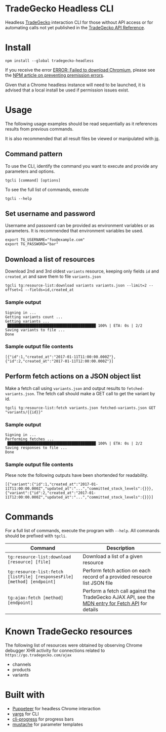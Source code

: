 # TradeGecko Headless CLI

Headless [TradeGecko](https://www.tradegecko.com/) interaction CLI for those without API access or for automating calls not yet published in the [TradeGecko API Reference](http://developer.tradegecko.com/).

# Install

```
npm install --global tradegecko-headless
```

If you receive the error [ERROR: Failed to download Chromium](https://github.com/GoogleChrome/puppeteer/issues/375),
please see the [NPM article on preventing premission errors](https://docs.npmjs.com/getting-started/fixing-npm-permissions).

Given that a Chrome headless instance will need to be launched, it is advised that a local install
be used if permission issues exist. 

# Usage

The following usage examples should be read sequentially as it references results from previous commands.

It is also recommended that all result files be viewed or manipulated with [jq](https://stedolan.github.io/jq/).

## Command pattern

To use the CLI, identify the command you want to execute and provide any parameters and options.

```
tgcli [command] [options]
```

To see the full list of commands, execute

```
tgcli --help
```

## Set username and password

Username and passowrd can be provided as environment variables or as parameters. It is
recommended that environment variables be used.

```
export TG_USERNAME="foo@example.com"
export TG_PASSWORD="bar"
```

## Download a list of resources

Download 2nd and 3rd oldest `variants` resource, keeping only fields `id` and `created_at` and save them to file `variants.json`

```
tgcli tg:resource-list:download variants variants.json --limit=2 --offset=1 --fields=id,created_at
```

### Sample output

```
Signing in ...
Getting variants count ...
Getting variants ...
 ████████████████████████████████████████ 100% | ETA: 0s | 2/2
Saving variants to file ...
Done
```

### Sample output file contents

```
[{"id":1,"created_at":"2017-01-11T11:00:00.000Z"},{"id":2,"created_at":"2017-01-11T12:00:00.000Z"}]
```

## Perform fetch actions on a JSON object list

Make a fetch call using `variants.json` and output results to `fetched-variants.json`. The fetch
call should make a GET call to get the variant by id.

```
tgcli tg:resource-list:fetch variants.json fetched-variants.json GET "variants/{{id}}"
```

### Sample output

```
Signing in ...                                                                                                                                                                                                     
Performing fetches ...                                                                                                                                                                                             
 ████████████████████████████████████████ 100% | ETA: 0s | 2/2                  
Saving responses to file ...                                                                                
Done
```

### Sample output file contents

Plese note the following outputs have been shortended for readability.

```
[{"variant":{"id":1,"created_at":"2017-01-11T11:00:00.000Z","updated_at":"...","committed_stock_levels":{}}},{"variant":{"id":2,"created_at":"2017-01-11T12:00:00.000Z","updated_at":"...","committed_stock_levels":{}}}]
```

# Commands

For a full list of commands, execute the program with `--help`. All commands should be prefixed with `tgcli`.

|Command|Description|
|-------|-----------|
|`tg:resource-list:download [resource] [file]`|Download a list of a given resource|
|`tg:resource-list:fetch [listFile] [responsesFile] [method] [endpoint]`|Perform fetch action on each record of a provided resource list JSON file|
|`tg:ajax:fetch [method] [endpoint]`|Perform a fetch call against the TradeGecko AJAX API, see the [MDN entry for Fetch API](https://developer.mozilla.org/en-US/docs/Web/API/Fetch_API) for details|                                
# Known TradeGecko resources

The following list of resources were obtained by observing Chrome debugger XHR activity for connections related to `https://go.tradegecko.com/ajax`

- channels
- products
- variants

# Built with

- [Puppeteer](https://github.com/GoogleChrome/puppeteer) for headless Chrome interaction
- [yargs](https://github.com/yargs/yargs) for CLI
- [cli-progress](https://www.npmjs.com/package/cli-progress) for progress bars
- [mustache](https://www.npmjs.com/package/mustache) for parameter templates
